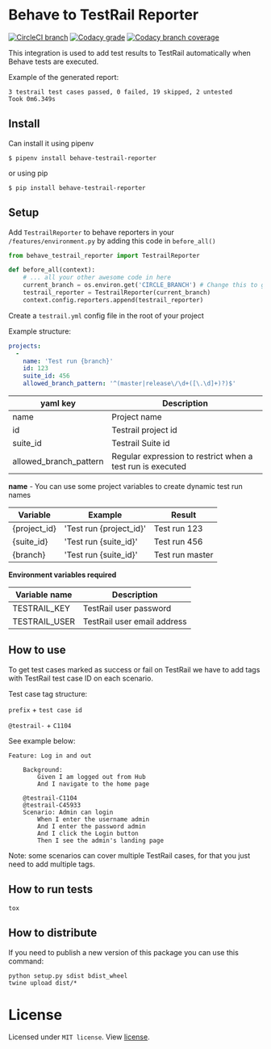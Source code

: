# Behave to TestRail Reporter


[![CircleCI branch](https://img.shields.io/circleci/project/github/VirtualStock/behave-testrail-reporter/master.svg?style=flat)](https://circleci.com/bb/virtualstock/behave-testrail-reporter/tree/master)
[![Codacy grade](https://img.shields.io/codacy/grade/469f2b5c86974f4c8147b0fabbd25c34.svg?style=flat)](https://app.codacy.com/app/BernardoSilva/behave-testrail-reporter/dashboard)
[![Codacy branch coverage](https://img.shields.io/codacy/coverage/469f2b5c86974f4c8147b0fabbd25c34/master.svg?style=flat)](https://app.codacy.com/app/BernardoSilva/behave-testrail-reporter/files)

This integration is used to add test results to TestRail automatically when Behave tests are executed.


Example of the generated report:

```
3 testrail test cases passed, 0 failed, 19 skipped, 2 untested
Took 0m6.349s
```

## Install

Can install it using pipenv

```
$ pipenv install behave-testrail-reporter
```

or using pip

```
$ pip install behave-testrail-reporter
```

## Setup

Add `TestrailReporter` to behave reporters in your `/features/environment.py` by adding this code in `before_all()`

```python
from behave_testrail_reporter import TestrailReporter

def before_all(context):
    # ... all your other awesome code in here
    current_branch = os.environ.get('CIRCLE_BRANCH') # Change this to get the current build branch of your CI system
    testrail_reporter = TestrailReporter(current_branch)
    context.config.reporters.append(testrail_reporter)
```


Create a `testrail.yml` config file in the root of your project


Example structure:


```yaml
projects:
  -
    name: 'Test run {branch}'
    id: 123
    suite_id: 456
    allowed_branch_pattern: '^(master|release\/\d+([\.\d]+)?)$'
```

| yaml key               | Description                                                |
| ---------------------- | ---------------------------------------------------------- |
| name                   | Project name                                               |  
| id                     | Testrail project id                                        |  
| suite_id               | Testrail Suite id                                          |  
| allowed_branch_pattern | Regular expression to restrict when a test run is executed |  

**name** - You can use some project variables to create dynamic test run names

| Variable     | Example                 | Result          |
| ------------ | ----------------------- | --------------- |
| {project_id} | 'Test run {project_id}' | Test run 123    |
| {suite_id}   | 'Test run {suite_id}'   | Test run 456    |
| {branch}     | 'Test run {suite_id}'   | Test run master |


**Environment variables required**

| Variable name       | Description                 |
| ------------------- | --------------------------- |
| TESTRAIL_KEY        | TestRail user password      |
| TESTRAIL_USER       | TestRail user email address |



## How to use

To get test cases marked as success or fail on TestRail we have to add tags with TestRail test case ID
on each scenario.

Test case tag structure:

`prefix` + `test case id`

`@testrail-` + `C1104`

See example below:

```gherkin
Feature: Log in and out

    Background:
        Given I am logged out from Hub
        And I navigate to the home page

    @testrail-C1104
    @testrail-C45933
    Scenario: Admin can login
        When I enter the username admin
        And I enter the password admin
        And I click the Login button
        Then I see the admin's landing page
```

Note: some scenarios can cover multiple TestRail cases, for that you just need to add multiple tags.

## How to run tests

```
tox
```

## How to distribute

If you need to publish a new version of this package you can use this command:

```
python setup.py sdist bdist_wheel
twine upload dist/*
```


# License
Licensed under `MIT license`. View [license](LICENSE).
